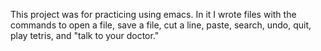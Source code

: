 This project was for practicing using emacs. In it I wrote files with the commands to open a file, save a file, cut a line, paste, search, undo, quit, play tetris, and "talk to your doctor."
